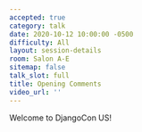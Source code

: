 ```yaml
---
accepted: true
category: talk
date: 2020-10-12 10:00:00 -0500
difficulty: All
layout: session-details
room: Salon A-E
sitemap: false
talk_slot: full
title: Opening Comments
video_url: ''
---
```

Welcome to DjangoCon US!

